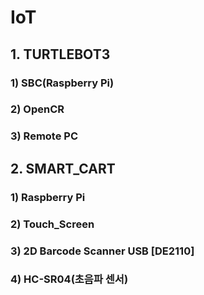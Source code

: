 # IoT

## 1. TURTLEBOT3

### 1) SBC(Raspberry Pi)

### 2) OpenCR

### 3) Remote PC



## 2. SMART_CART

### 1) Raspberry Pi

### 2) Touch_Screen

### 3) 2D Barcode Scanner USB [DE2110]

### 4) HC-SR04(초음파 센서)
